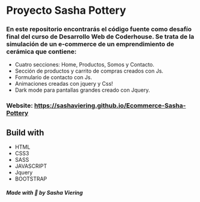 # Proyecto Sasha Pottery
### En este repositorio encontrarás el código fuente como desafío final del curso de Desarrollo Web de Coderhouse. Se trata de la simulación de un e-commerce de un emprendimiento de cerámica que contiene:
- Cuatro secciones: Home, Productos, Somos y Contacto.
- Sección de productos y carrito de compras creados con Js.
- Formulario de contacto con Js.
- Animaciones creadas con jquery y Css!
- Dark mode para pantallas grandes creado con Jquery.
### **Website:** https://sashaviering.github.io/Ecommerce-Sasha-Pottery
## Build with
- HTML
- CSS3
- SASS
- JAVASCRIPT
- Jquery
- BOOTSTRAP

##### Made with :purple_heart: by Sasha Viering
